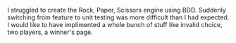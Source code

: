 I struggled to create the Rock, Paper, Scissors engine using BDD. Suddenly switching from feature to unit testing was more difficult than I had expected. I would like to have implimented a whole bunch of stuff like invalid choice, two players, a winner's page.
